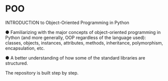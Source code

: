 # POO

INTRODUCTION to Object-Oriented Programming in Python

● Familiarizing with the major concepts of object-oriented programming in Python (and more generally, OOP regardless of the language used):
classes, objects, instances, attributes, methods, inheritance, polymorphism, encapsulation, etc.

● A better understanding of how some of the standard libraries are structured.

The repository is built step by step.


